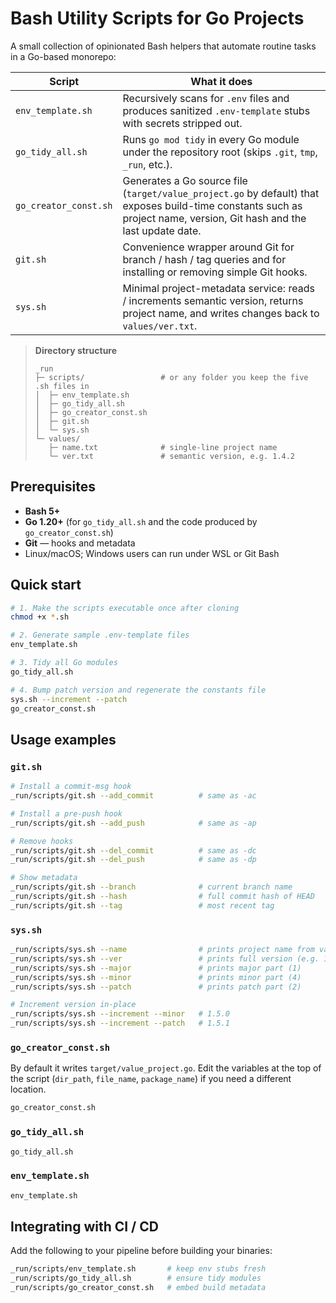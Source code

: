 # Bash Utility Scripts for Go Projects

A small collection of opinionated Bash helpers that automate routine tasks in a Go-based monorepo:

| Script                | What it does                                                                                                                                                          |
|-----------------------|-----------------------------------------------------------------------------------------------------------------------------------------------------------------------|
| `env_template.sh`     | Recursively scans for `.env` files and produces sanitized `.env-template` stubs with secrets stripped out.                                                            |
| `go_tidy_all.sh`      | Runs `go mod tidy` in every Go module under the repository root (skips `.git`, `tmp`, `_run`, etc.).                                                                  |
| `go_creator_const.sh` | Generates a Go source file (`target/value_project.go` by default) that exposes build-time constants such as project name, version, Git hash and the last update date. |
| `git.sh`              | Convenience wrapper around Git for branch / hash / tag queries and for installing or removing simple Git hooks.                                                       |
| `sys.sh`              | Minimal project-metadata service: reads / increments semantic version, returns project name, and writes changes back to `values/ver.txt`.                             |

> **Directory structure**
>
> ```
> _run
> ├─ scripts/                 # or any folder you keep the five .sh files in
> │  ├─ env_template.sh
> │  ├─ go_tidy_all.sh
> │  ├─ go_creator_const.sh
> │  ├─ git.sh
> │  └─ sys.sh
> └─ values/
>    ├─ name.txt              # single-line project name
>    └─ ver.txt               # semantic version, e.g. 1.4.2
> ```

## Prerequisites

* **Bash 5+**
* **Go 1.20+** (for `go_tidy_all.sh` and the code produced by `go_creator_const.sh`)
* **Git** — hooks and metadata
* Linux/macOS; Windows users can run under WSL or Git Bash

## Quick start

```bash
# 1. Make the scripts executable once after cloning
chmod +x *.sh

# 2. Generate sample .env-template files
env_template.sh

# 3. Tidy all Go modules
go_tidy_all.sh

# 4. Bump patch version and regenerate the constants file
sys.sh --increment --patch
go_creator_const.sh
````

## Usage examples

### `git.sh`

```bash
# Install a commit-msg hook
_run/scripts/git.sh --add_commit          # same as -ac

# Install a pre-push hook
_run/scripts/git.sh --add_push            # same as -ap

# Remove hooks
_run/scripts/git.sh --del_commit          # same as -dc
_run/scripts/git.sh --del_push            # same as -dp

# Show metadata
_run/scripts/git.sh --branch              # current branch name
_run/scripts/git.sh --hash                # full commit hash of HEAD
_run/scripts/git.sh --tag                 # most recent tag
```

### `sys.sh`

```bash
_run/scripts/sys.sh --name                # prints project name from values/name.txt
_run/scripts/sys.sh --ver                 # prints full version (e.g. 1.4.2)
_run/scripts/sys.sh --major               # prints major part (1)
_run/scripts/sys.sh --minor               # prints minor part (4)
_run/scripts/sys.sh --patch               # prints patch part (2)

# Increment version in-place
_run/scripts/sys.sh --increment --minor   # 1.5.0
_run/scripts/sys.sh --increment --patch   # 1.5.1
```

### `go_creator_const.sh`

By default it writes `target/value_project.go`.
Edit the variables at the top of the script (`dir_path`, `file_name`, `package_name`) if you need a different location.

```bash
go_creator_const.sh
```

### `go_tidy_all.sh`

```bash
go_tidy_all.sh
```

### `env_template.sh`

```bash
env_template.sh
```

## Integrating with CI / CD

Add the following to your pipeline before building your binaries:

```bash
_run/scripts/env_template.sh       # keep env stubs fresh
_run/scripts/go_tidy_all.sh        # ensure tidy modules
_run/scripts/go_creator_const.sh   # embed build metadata
```

